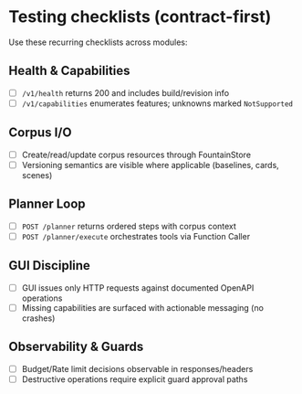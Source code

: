 # Testing checklists (contract-first)

Use these recurring checklists across modules:

## Health & Capabilities
- [ ] `/v1/health` returns 200 and includes build/revision info
- [ ] `/v1/capabilities` enumerates features; unknowns marked `NotSupported`

## Corpus I/O
- [ ] Create/read/update corpus resources through FountainStore
- [ ] Versioning semantics are visible where applicable (baselines, cards, scenes)

## Planner Loop
- [ ] `POST /planner` returns ordered steps with corpus context
- [ ] `POST /planner/execute` orchestrates tools via Function Caller

## GUI Discipline
- [ ] GUI issues only HTTP requests against documented OpenAPI operations
- [ ] Missing capabilities are surfaced with actionable messaging (no crashes)

## Observability & Guards
- [ ] Budget/Rate limit decisions observable in responses/headers
- [ ] Destructive operations require explicit guard approval paths
